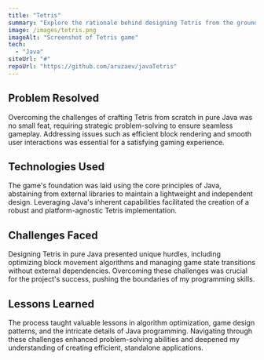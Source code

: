 ```yaml
---
title: "Tetris"
summary: "Explore the rationale behind designing Tetris from the ground up in pure Java, delving into the intricacies of crafting the game without external libraries. Discover the unique challenges and insights gained in honing programming skills while creating a classic game using the fundamental principles of Java."
image: /images/tetris.png
imageAlt: "Screenshot of Tetris game"
tech:
  - "Java"
siteUrl: "#"
repoUrl: "https://github.com/aruzaev/javaTetris"
---
```


## Problem Resolved

Overcoming the challenges of crafting Tetris from scratch in pure Java was no small feat, requiring strategic problem-solving to ensure seamless gameplay. Addressing issues such as efficient block rendering and smooth user interactions was essential for a satisfying gaming experience.

## Technologies Used

The game's foundation was laid using the core principles of Java, abstaining from external libraries to maintain a lightweight and independent design. Leveraging Java's inherent capabilities facilitated the creation of a robust and platform-agnostic Tetris implementation.

## Challenges Faced

Designing Tetris in pure Java presented unique hurdles, including optimizing block movement algorithms and managing game state transitions without external dependencies. Overcoming these challenges was crucial for the project's success, pushing the boundaries of my programming skills.

## Lessons Learned

The process taught valuable lessons in algorithm optimization, game design patterns, and the intricate details of Java programming. Navigating through these challenges enhanced problem-solving abilities and deepened my understanding of creating efficient, standalone applications.